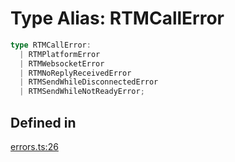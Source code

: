 # Type Alias: RTMCallError

```ts
type RTMCallError: 
  | RTMPlatformError
  | RTMWebsocketError
  | RTMNoReplyReceivedError
  | RTMSendWhileDisconnectedError
  | RTMSendWhileNotReadyError;
```

## Defined in

[errors.ts:26](https://github.com/slackapi/node-slack-sdk/blob/7b348598b763c2b7545d1042b5f0429775cfa62c/packages/rtm-api/src/errors.ts#L26)
